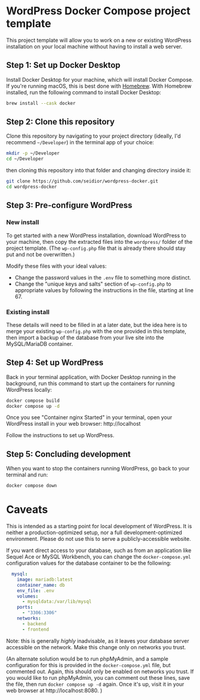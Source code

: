 # WordPress Docker Compose project template

This project template will allow you to work on a new or existing WordPress
installation on your local machine without having to install a web server.

## Step 1: Set up Docker Desktop

Install Docker Desktop for your machine, which will install Docker Compose. If
you're running macOS, this is best done with [Homebrew](https://brew.sh). With
Homebrew installed, run the following command to install Docker Desktop:

```bash
brew install --cask docker
```

## Step 2: Clone this repository

Clone this repository by navigating to your project directory (ideally, I'd
recommend `~/Developer`) in the terminal app of your choice:

```bash
mkdir -p ~/Developer
cd ~/Developer
```

then cloning this repository into that folder and changing directory inside it:

```bash
git clone https://github.com/seidior/wordpress-docker.git
cd wordpress-docker
```

## Step 3: Pre-configure WordPress

### New install

To get started with a new WordPress installation, download WordPress to your
machine, then copy the extracted files into the `wordpress/` folder of the
project template. (The `wp-config.php` file that is already there should stay
put and not be overwritten.)

Modify these files with your ideal values:

- Change the password values in the `.env` file to something more distinct.
- Change the "unique keys and salts" section of `wp-config.php` to appropriate
  values by following the instructions in the file, starting at line 67.

### Existing install

These details will need to be filled in at a later date, but the idea here is
to merge your existing `wp-config.php` with the one provided in this template,
then import a backup of the database from your live site into the MySQL/MariaDB
container.

## Step 4: Set up WordPress

Back in your terminal application, with Docker Desktop running in the
background, run this command to start up the containers for running WordPress
locally:

```bash
docker compose build
docker compose up -d
```

Once you see "Container nginx Started" in your terminal, open your WordPress
install in your web browser: http://localhost

Follow the instructions to set up WordPress.

## Step 5: Concluding development

When you want to stop the containers running WordPress, go back to your
terminal and run:

```bash
docker compose down
```

# Caveats

This is intended as a starting point for local development of WordPress. It is
neither a production-optimized setup, nor a full development-optimized
environment. Please do not use this to serve a publicly-accessible website.

If you want direct access to your database, such as from an application like
Sequel Ace or MySQL Workbench, you can change the `docker-compose.yml`
configuration values for the database container to be the following:

```yaml
  mysql:
    image: mariadb:latest
    container_name: db
    env_file: .env
    volumes:
      - mysqldata:/var/lib/mysql
    ports:
      - "3306:3306"
    networks:
      - backend
      - frontend
```

Note: this is generally *highly* inadvisable, as it leaves your database server
accessible on the network. Make this change only on networks you trust.

(An alternate solution would be to run phpMyAdmin, and a sample configuration
for this is provided in the `docker-compose.yml` file, but commented out.
Again, this should only be enabled on networks you trust. If you would like to
run phpMyAdmin, you can comment out these lines, save the file, then run
`docker compose up -d` again. Once it's up, visit it in your web browser at
http://localhost:8080. )
